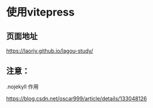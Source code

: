 # 使用vitepress

## 页面地址 
https://laoriy.github.io/lagou-study/

## 注意：
.nojekyll 作用

https://blog.csdn.net/oscar999/article/details/133048126

